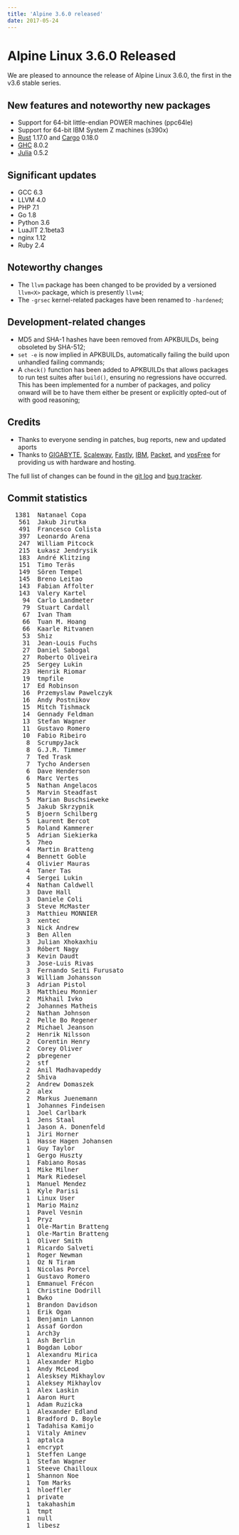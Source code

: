 ```yaml
---
title: 'Alpine 3.6.0 released'
date: 2017-05-24
---
```


Alpine Linux 3.6.0 Released
===========================

We are pleased to announce the release of Alpine Linux 3.6.0, the first in
the v3.6 stable series.

New features and noteworthy new packages
----------------------------------------
* Support for 64-bit little-endian POWER machines (ppc64le)
* Support for 64-bit IBM System Z machines (s390x)
* [Rust][1] 1.17.0 and [Cargo][2] 0.18.0
* [GHC][3] 8.0.2
* [Julia][4] 0.5.2

Significant updates
-------------------
* GCC 6.3
* LLVM 4.0
* PHP 7.1
* Go 1.8
* Python 3.6
* LuaJIT 2.1beta3
* nginx 1.12
* Ruby 2.4

Noteworthy changes
------------------
* The `llvm` package has been changed to be provided by a versioned `llvm<X>` package, which is presently `llvm4`;
* The `-grsec` kernel-related packages have been renamed to `-hardened`;

Development-related changes
---------------------------
* MD5 and SHA-1 hashes have been removed from APKBUILDs, being obsoleted by SHA-512;
* `set -e` is now implied in APKBUILDs, automatically failing the build upon unhandled failing commands;
* A `check()` function has been added to APKBUILDs that allows packages to run test suites after `build()`, ensuring no regressions have occurred.
  This has been implemented for a number of packages, and policy onward will be to have them either be present or explicitly opted-out of with good reasoning;


Credits
-------
- Thanks to everyone sending in patches, bug reports, new and updated aports
- Thanks to [GIGABYTE][5], [Scaleway][6], [Fastly][7], [IBM][8], [Packet][9],
  and [vpsFree][10] for providing us with hardware and hosting.

The full list of changes can be found in the [git log][11] and [bug tracker][12].


[1]: https://www.rust-lang.org/
[2]: https://crates.io/
[3]: https://www.haskell.org/ghc/
[4]: https://julialang.org/
[5]: http://b2b.gigabyte.com/
[6]: https://scaleway.com/
[7]: https://www.fastly.com/
[8]: https://ibm.com/
[9]: https://packet.net/
[10]: https://vpsfree.org
[11]: http://git.alpinelinux.org/cgit/aports/log/?h=v3.6.0
[12]: https://bugs.alpinelinux.org/versions/115


Commit statistics
-----------------
<pre>
  1381	Natanael Copa
   561	Jakub Jirutka
   491	Francesco Colista
   397	Leonardo Arena
   247	William Pitcock
   215	Łukasz Jendrysik
   183	André Klitzing
   151	Timo Teräs
   149	Sören Tempel
   145	Breno Leitao
   143	Fabian Affolter
   143	Valery Kartel
    94	Carlo Landmeter
    79	Stuart Cardall
    67	Ivan Tham
    66	Tuan M. Hoang
    66	Kaarle Ritvanen
    53	Shiz
    31	Jean-Louis Fuchs
    27	Daniel Sabogal
    27	Roberto Oliveira
    25	Sergey Lukin
    23	Henrik Riomar
    19	tmpfile
    17	Ed Robinson
    16	Przemyslaw Pawelczyk
    16	Andy Postnikov
    15	Mitch Tishmack
    14	Gennady Feldman
    13	Stefan Wagner
    11	Gustavo Romero
    10	Fabio Ribeiro
     8	ScrumpyJack
     8	G.J.R. Timmer
     7	Ted Trask
     7	Tycho Andersen
     6	Dave Henderson
     6	Marc Vertes
     5	Nathan Angelacos
     5	Marvin Steadfast
     5	Marian Buschsieweke
     5	Jakub Skrzypnik
     5	Bjoern Schilberg
     5	Laurent Bercot
     5	Roland Kammerer
     5	Adrian Siekierka
     5	7heo
     4	Martin Bratteng
     4	Bennett Goble
     4	Olivier Mauras
     4	Taner Tas
     4	Sergei Lukin
     4	Nathan Caldwell
     3	Dave Hall
     3	Daniele Coli
     3	Steve McMaster
     3	Matthieu MONNIER
     3	xentec
     3	Nick Andrew
     3	Ben Allen
     3	Julian Xhokaxhiu
     3	Róbert Nagy
     3	Kevin Daudt
     3	Jose-Luis Rivas
     3	Fernando Seiti Furusato
     3	William Johansson
     3	Adrian Pistol
     3	Matthieu Monnier
     2	Mikhail Ivko
     2	Johannes Matheis
     2	Nathan Johnson
     2	Pelle Bo Regener
     2	Michael Jeanson
     2	Henrik Nilsson
     2	Corentin Henry
     2	Corey Oliver
     2	pbregener
     2	stf
     2	Anil Madhavapeddy
     2	Shiva
     2	Andrew Domaszek
     2	alex
     2	Markus Juenemann
     1	Johannes Findeisen
     1	Joel Carlbark
     1	Jens Staal
     1	Jason A. Donenfeld
     1	Jiri Horner
     1	Hasse Hagen Johansen
     1	Guy Taylor
     1	Gergo Huszty
     1	Fabiano Rosas
     1	Mike Milner
     1	Mark Riedesel
     1	Manuel Mendez
     1	Kyle Parisi
     1	Linux User
     1	Mario Mainz
     1	Pavel Vesnin
     1	Pryz
     1	Ole-Martin Bratteng
     1	Ole-Martin Bratteng
     1	Oliver Smith
     1	Ricardo Salveti
     1	Roger Newman
     1	Oz N Tiram
     1	Nicolas Porcel
     1	Gustavo Romero
     1	Emmanuel Frécon
     1	Christine Dodrill
     1	Bwko
     1	Brandon Davidson
     1	Erik Ogan
     1	Benjamin Lannon
     1	Assaf Gordon
     1	Arch3y
     1	Ash Berlin
     1	Bogdan Lobor
     1	Alexandru Mirica
     1	Alexander Rigbo
     1	Andy McLeod
     1	Alesksey Mikhaylov
     1	Aleksey Mikhaylov
     1	Alex Laskin
     1	Aaron Hurt
     1	Adam Ruzicka
     1	Alexander Edland
     1	Bradford D. Boyle
     1	Tadahisa Kamijo
     1	Vitaly Aminev
     1	aptalca
     1	encrypt
     1	Steffen Lange
     1	Stefan Wagner
     1	Steeve Chailloux
     1	Shannon Noe
     1	Tom Marks
     1	hloeffler
     1	private
     1	takahashim
     1	tmpt
     1	null
     1	libesz
</pre>
